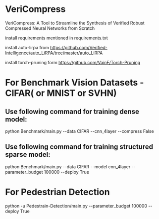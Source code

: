 # VeriCompress
VeriCompress: A Tool to Streamline the Synthesis of Verified Robust Compressed Neural Networks from Scratch

install requirements mentioned in requirements.txt

install auto-lirpa from https://github.com/Verified-Intelligence/auto_LiRPA/tree/master/auto_LiRPA

install torch-pruning form https://github.com/VainF/Torch-Pruning

# For Benchmark Vision Datasets - CIFAR( or MNIST or SVHN)
## Use following command for training dense model:
python Benchmark/main.py --data CIFAR --cnn_4layer --compress False

## Use following command for training structured sparse model:
python Benchmark/main.py --data CIFAR --model cnn_4layer --parameter_budget 100000  --deploy True

# For Pedestrian Detection 
python -u Pedestrain-Detection/main.py --parameter_budget 100000 --deploy True
